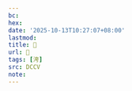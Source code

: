 ```yaml
---
bc:
hex:
date: '2025-10-13T10:27:07+08:00'
lastmod:
title: 􂺭
url: 􂺭
tags: [洿]
src: DCCV
note:
---
```

